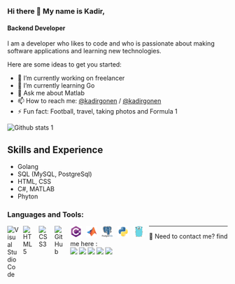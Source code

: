 ### Hi there 👋 My name is Kadir,
#### Backend Developer
I am a developer who likes to code and who is passionate about making software applications and learning new technologies.

Here are some ideas to get you started:

- 🔭 I’m currently working on freelancer
- 🌱 I’m currently learning Go 
- 💬 Ask me about Matlab
- 📫 How to reach me: [@kadirgonen](https://twitter.com/kadirgonen3) / [@kadirgonen](https://www.linkedin.com/in/kadirgonen/)
- ⚡ Fun fact: Football, travel, taking photos and Formula 1


![Github stats 1](https://github-readme-stats.vercel.app/api?username=kadirgonen&show_icons=true&theme=gradient)

## Skills and Experience
* Golang
* SQL  (MySQL, PostgreSql)
* HTML, CSS
* C#, MATLAB
* Phyton

### Languages and Tools:
<img align="left" alt="Visual Studio Code" width="26px" src="https://cdn.jsdelivr.net/gh/devicons/devicon/icons/vscode/vscode-original.svg" style="padding-right:10px;" />
<img align="left" alt="HTML5" width="26px" src="https://cdn.jsdelivr.net/gh/devicons/devicon/icons/html5/html5-original.svg" style="padding-right:10px;" />
<img align="left" alt="CSS3" width="26px" src="https://cdn.jsdelivr.net/gh/devicons/devicon/icons/css3/css3-original.svg" style="padding-right:10px;" />
<img align="left" alt="GitHub" width="26px" src="https://user-images.githubusercontent.com/3369400/139448065-39a229ba-4b06-434b-bc67-616e2ed80c8f.png" style="padding-right:10px;" />
<img align="left" alt="csharp" width="26px" img src="https://raw.githubusercontent.com/devicons/devicon/master/icons/csharp/csharp-original.svg" style="padding-right:10px;" /> 
<img align="left" alt="matlab" width="26px" img src="https://raw.githubusercontent.com/devicons/devicon/master/icons/matlab/matlab-original.svg" style="padding-right:10px;" /> 
<img align="left" alt="postgresql"  width="26px" img src="https://raw.githubusercontent.com/devicons/devicon/master/icons/postgresql/postgresql-original-wordmark.svg" style="padding-right:10px;" /> 
<img align="left" alt="python" width="26px" img src="https://raw.githubusercontent.com/devicons/devicon/master/icons/python/python-original.svg" style="padding-right:10px;" /> 
<img align="left" alt="go"  width="26px" img src="https://raw.githubusercontent.com/devicons/devicon/master/icons/go/go-original.svg" style="padding-right:10px;" /> 

---


<p>
📣 Need to contact me? find me here :<br/>
<a href="mailto:kadirgnen3@gmail.com?subject=[GitHub]%20🔥%20Getting%20in%20contact&body=Hello%20Kadir%2C%0A%0AI%20come%20to%20you%20today%20after%20seeing%20your%20GitHub%20profile%20for%20..."><img src="https://img.shields.io/badge/e‑mail-D14836.svg?style=for-the-badge&logo=GMail&logoColor=white"/></a>
<a href="https://instagram.com/kadirgonen41/"><img src="https://img.shields.io/badge/instagram-E4405F.svg?style=for-the-badge&logo=instagram&logoColor=white"/></a>
<a href="https://linkedin.com/in/kadirgonen"><img src="https://img.shields.io/badge/linkedin-0077B5.svg?style=for-the-badge&logo=linkedin&logoColor=white"/></a>
<a href="https://twitter.com/kadirgonen3"><img src="https://img.shields.io/badge/twitter-1DA1F2.svg?style=for-the-badge&logo=twitter&logoColor=white"/></a>
<a href="https://medium.com/kadirgnen"><img src="https://img.shields.io/badge/medium-1DA1F2.svg?style=for-the-badge&logo=medium&logoColor=white"/></a>
</p>
